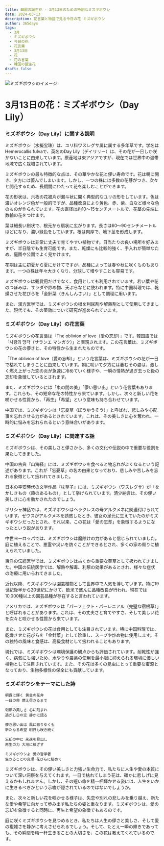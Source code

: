 ```yaml
---
title: 韓国の誕生花 - 3月13日のための特別なミズギボウシ
date: 2024-03-13
description: 花言葉と物語で見る今日の花 ミズギボウシ
author: 365days
tags:
  - 3月
  - ミズギボウシ
  - 今日の花
  - 花言葉
  - 3月13日
  - 花
  - 花の言葉
  - 韓国の誕生花
draft: false
---
```



![ミズギボウシのイメージ](https://cdn.pixabay.com/photo/2018/03/20/20/48/nature-3244629_1280.jpg#center)


# 3月13日の花：ミズギボウシ（Day Lily）

### ミズギボウシ（Day Lily）に関する説明

ミズギボウシ（水擬宝珠）は、ユリ科ワスレグサ属に属する多年草です。学名はHemerocallis fulvaで、英名のDay Lily（デイリリー）は、その花が一日しか咲かないことに由来しています。原産地は東アジアですが、現在では世界中の温帯地域で広く栽培されています。

ミズギボウシの最も特徴的な点は、その華やかな花と儚い寿命です。花は朝に開き、夕方には萎んでしまいます。しかし、一つの株には多数の花芽がつき、次々と開花するため、長期間にわたって花を楽しむことができます。

花の形状は、六枚の花被片が漏斗状に開く典型的なユリの形をしています。色は濃いオレンジ色が一般的ですが、品種改良により黄色、赤、紫、白など様々な色のものが作られています。花の直径は約10〜15センチメートルで、花茎の先端に数輪の花をつけます。

葉は細長い剣状で、根元から扇状に広がります。長さは60〜90センチメートルほどになり、濃い緑色をしています。根は肉厚で、地下茎を形成します。

ミズギボウシは非常に丈夫で育てやすい植物です。日当たりの良い場所を好みますが、半日陰でも生育可能です。また、乾燥にも比較的強く、手入れが簡単なため、庭園や公園でよく見かけます。

花期は主に初夏から夏にかけてですが、品種によっては春や秋に咲くものもあります。一つの株は年々大きくなり、分球して増やすことも容易です。

ミズギボウシは観賞用だけでなく、食用としても利用されています。若い葉や花のつぼみは、サラダや炒め物、天ぷらなどに使われます。特に中国料理では、乾燥させた花びらを「金針菜（きんしんさい）」として調理に用います。

また、漢方医学では、ミズギボウシの根を利尿剤や解熱剤として使用してきました。現代でも、その薬効について研究が進められています。

### ミズギボウシ（Day Lily）の花言葉

ミズギボウシの花言葉は「The oblivion of love（愛の忘却）」です。韓国語では「사랑의 망각（サランエ マンガク）」と表現されます。この花言葉は、ミズギボウシの花の儚さと、その特性から生まれたものです。

「The oblivion of love（愛の忘却）」という花言葉は、ミズギボウシの花が一日で枯れてしまうことに由来しています。朝に咲いて夕方には萎むその姿は、激しく燃え上がった恋の炎が急速に冷めていく様子や、一瞬の情熱が過ぎ去った後の忘却を象徴しているとされます。

また、ミズギボウシには「束の間の美」「儚い思い出」という花言葉もあります。これらも、その短命な花の特性から来ています。しかし、次々と新しい花を咲かせる性質から、「再生」「希望」という意味も持ち合わせています。

中国では、ミズギボウシは「忘憂草（ぼうゆうそう）」と呼ばれ、悲しみや心配事を忘れさせる力があるとされています。これは、その美しさに心を奪われ、一時的に悩みを忘れられるという意味合いがあります。

### ミズギボウシ（Day Lily）に関連する話

ミズギボウシは、その美しさと儚さから、多くの文化や伝説の中で重要な役割を果たしてきました。

中国の古典『山海経』には、ミズギボウシを食べると物忘れがよくなるという記述があります。これが「忘憂草」の名の由来となっており、悲しみや苦しみを忘れる象徴として扱われてきました。

日本の平安時代の文学作品『枕草子』には、ミズギボウシ（ワスレグサ）が「をかしきもの（趣のあるもの）」として挙げられています。清少納言は、その儚い美しさに心を動かされたのでしょう。

ギリシャ神話では、ミズギボウシはヘラクレスの母アルクメネに関連付けられています。ゼウスがアルクメネを誘惑したとき、彼女の足元に生えていたのがミズギボウシだったとされ、それ以来、この花は「愛の忘却」を象徴するようになったという説があります。

中世ヨーロッパでは、ミズギボウシは魔除けの力があると信じられていました。庭に植えることで、悪霊や災いを防ぐことができるとされ、多くの家の周りに植えられていました。

東洋の伝統医学では、ミズギボウシは古くから重要な薬草として扱われてきました。中国の伝統医学では、解熱や解毒、利尿の効果があるとされ、様々な症状の治療に用いられてきました。

近代以降、ミズギボウシは園芸植物として世界中で人気を博しています。特に19世紀後半から20世紀にかけて、欧米で盛んに品種改良が行われ、現在では10,000種以上の園芸品種が存在すると言われています。

アメリカでは、ミズギボウシは「パーフェクト・パーレニアル（完璧な宿根草）」と呼ばれることがあります。これは、その丈夫さと育てやすさ、そして美しい花を次々と咲かせる性質から来ています。

また、ミズギボウシの花は食用としても注目されています。特に中国料理では、乾燥させた花びらを「金針菜」として珍重し、スープや炒め物に使用します。その独特の風味と食感は、高級食材として扱われることもあります。

現代では、ミズギボウシは環境保護の観点からも評価されています。耐乾性が強く、病気にも強いため、水やりや農薬の使用を最小限に抑えられる環境に優しい植物として注目されています。また、その花は多くの昆虫にとって重要な蜜源となっており、生物多様性の保全にも貢献しています。

### ミズギボウシをテーマにした詩

    朝露に輝く 黄金の花弁
    一日の命 燃え尽きるまで
    
    刹那の美しさ 心に刻まれ
    過ぎし日の恋 静かに語る
    
    儚き思い出は 風に散りゆくも
    新たなる希望 明日も咲き続く
    
    忘却の中に 永遠を見出し
    再生の力 大地に根ざす
    
    ミズギボウシよ 愛の哲学者
    生きることの真理 花びらに秘めて

ミズギボウシは、その儚い美しさと力強い生命力で、私たちに人生や愛の本質について深い洞察を与えてくれます。一日で枯れてしまう花は、確かに悲しげに見えるかもしれません。しかし、その短い命を精一杯輝かせる姿には、人生をいかに生きるべきかという示唆が隠されているのではないでしょうか。

また、次々と新しい花を咲かせる様子は、失恋や別れの悲しみを乗り越え、新たな愛や希望に向かって歩み出す私たちの姿と重なります。ミズギボウシは、愛の忘却を象徴すると同時に、再生と希望の象徴でもあるのです。

庭に咲くミズギボウシを見つめるとき、私たちは人生の儚さと美しさ、そして愛の複雑さを静かに考えさせられるでしょう。そして、たとえ一瞬の輝きであっても、その瞬間を精一杯生きることの大切さを、この花は教えてくれているのです。